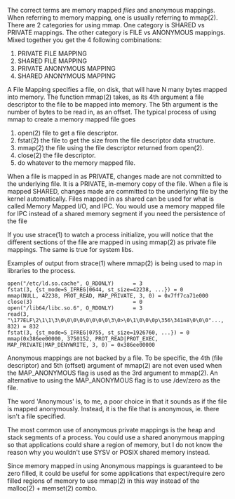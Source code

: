The correct terms are memory mapped _files_ and anonymous mappings. When referring to memory mapping, one is usually referring to mmap(2). There are 2 categories for using mmap. One category is SHARED vs PRIVATE mappings. The other category is FILE vs ANONYMOUS mappings. Mixed together you get the 4 following combinations:

1. PRIVATE FILE MAPPING
2. SHARED FILE MAPPING
3. PRIVATE ANONYMOUS MAPPING
4. SHARED ANONYMOUS MAPPING

A File Mapping specifies a file, on disk, that will have N many bytes mapped into memory. The function mmap(2) takes, as its 4th argument a file descriptor to the file to be mapped into memory. The 5th argument is the number of bytes to be read in, as an offset. The typical process of using mmap to create a memory mapped file goes

1. open(2) file to get a file descriptor.
2. fstat(2) the file to get the size from the file descriptor data structure.
3. mmap(2) the file using the file descriptor returned from open(2).
4. close(2) the file descriptor.
5. do whatever to the memory mapped file.

When a file is mapped in as PRIVATE, changes made are not committed to the underlying file. It is a PRIVATE, in-memory copy of the file. When a file is mapped SHARED, changes made are committed to the underlying file by the kernel automatically. Files mapped in as shared can be used for what is called Memory Mapped I/O, and IPC. You would use a memory mapped file for IPC instead of a shared memory segment if you need the persistence of the file

If you use strace(1) to watch a process initialize, you will notice that the different sections of the file are mapped in using mmap(2) as private file mappings. The same is true for system libs.

Examples of output from strace(1) where mmap(2) is being used to map in libraries to the process.
```
open("/etc/ld.so.cache", O_RDONLY)      = 3
fstat(3, {st_mode=S_IFREG|0644, st_size=42238, ...}) = 0
mmap(NULL, 42238, PROT_READ, MAP_PRIVATE, 3, 0) = 0x7ff7ca71e000
close(3)                                = 0
open("/lib64/libc.so.6", O_RDONLY)      = 3
read(3, "\177ELF\2\1\1\3\0\0\0\0\0\0\0\0\3\0>\0\1\0\0\0p\356\341n8\0\0\0"..., 832) = 832
fstat(3, {st_mode=S_IFREG|0755, st_size=1926760, ...}) = 0
mmap(0x386ee00000, 3750152, PROT_READ|PROT_EXEC, MAP_PRIVATE|MAP_DENYWRITE, 3, 0) = 0x386ee00000
```

Anonymous mappings are not backed by a file. To be specific, the 4th (file descriptor) and 5th (offset) argument of mmap(2) are not even used when the MAP_ANONYMOUS flag is used as the 3rd argument to mmap(2). An alternative to using the MAP_ANONYMOUS flag is to use /dev/zero as the file.

The word 'Anonymous' is, to me, a poor choice in that it sounds as if the file is mapped anonymously. Instead, it is the file that is anonymous, ie. there isn't a file specified.

The most common use of anonymous private mappings is the heap and stack segments of a process. You could use a shared anonymous mapping so that applications could share a region of memory, but I do not know the reason why you wouldn't use SYSV or POSIX shared memory instead.

Since memory mapped in using Anonymous mappings is guaranteed to be zero filled, it could be useful for some applications that expect/require zero filled regions of memory to use mmap(2) in this way instead of the malloc(2) + memset(2) combo.